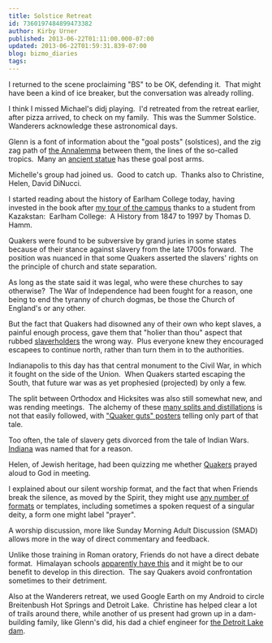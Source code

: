 ```yaml
---
title: Solstice Retreat
id: 7360197484899473382
author: Kirby Urner
published: 2013-06-22T01:11:00.000-07:00
updated: 2013-06-22T01:59:31.839-07:00
blog: bizmo_diaries
tags: 
---
```


I returned to the scene proclaiming "BS" to be OK, defending it.  That might have been a kind of ice breaker, but the conversation was already rolling.

I think I missed Michael's didj playing.  I'd retreated from the retreat earlier, after pizza arrived, to check on my family.  This was the Summer Solstice.  Wanderers acknowledge these astronomical days.

Glenn is a font of information about the "goal posts" (solstices), and the zig zag path of [the Annalemma](http://en.wikipedia.org/wiki/Analemma) between them, the lines of the so-called tropics.  Many an [ancient statue](https://en.wikipedia.org/wiki/Archaeoastronomy) has these goal post arms.

Michelle's group had joined us.  Good to catch up.  Thanks also to Christine, Helen, David DiNucci.

I started reading about the history of Earlham College today, having invested in the book after [my tour of the campus](http://controlroom.blogspot.com/2012/06/touring-earlham-college.html) thanks to a student from Kazakstan:  Earlham College:  A History from 1847 to 1997 by Thomas D. Hamm.

Quakers were found to be subversive by grand juries in some states because of their stance against slavery from the late 1700s forward.  The position was nuanced in that some Quakers asserted the slavers' rights on the principle of church and state separation.

As long as the state said it was legal, who were these churches to say otherwise?  The War of Independence had been fought for a reason, one being to end the tyranny of church dogmas, be those the Church of England's or any other.

But the fact that Quakers had disowned any of their own who kept slaves, a painful enough process, gave them that "holier than thou" aspect that rubbed [slaverholders](http://worldgame.blogspot.com/2013/04/django-unchained-movie-review.html) the wrong way.  Plus everyone knew they encouraged escapees to continue north, rather than turn them in to the authorities.

Indianapolis to this day has that central monument to the Civil War, in which it fought on the side of the Union.  When Quakers started escaping the South, that future war was as yet prophesied (projected) by only a few.

The split between Orthodox and Hicksites was also still somewhat new, and was rending meetings.  The alchemy of these [many splits and distillations](http://www.flickr.com/photos/kirbyurner/4120827538/in/set-72157622719474211/) is not that easily followed, with ["Quaker guts" posters](http://worldgame.blogspot.com/2009/09/logistics.html) telling only part of that tale.

Too often, the tale of slavery gets divorced from the tale of Indian Wars. [ Indiana](http://worldgame.blogspot.com/2009/09/indian-summer.html) was named that for a reason.

Helen, of Jewish heritage, had been quizzing me whether [Quakers](http://mybizmo.blogspot.com/2012/11/seven-psychopaths-movie-review.html) prayed aloud to God in meeting.

I explained about our silent worship format, and the fact that when Friends break the silence, as moved by the Spirit, they might use [any number of formats](http://mybizmo.blogspot.com/2009/08/quakers-101.html) or templates, including sometimes a spoken request of a singular deity, a form one might label "prayer".

A worship discussion, more like Sunday Morning Adult Discussion (SMAD) allows more in the way of direct commentary and feedback.

Unlike those training in Roman oratory, Friends do not have a direct debate format.  Himalayan schools [apparently have this](http://www.imdb.com/title/tt0201840/) and it might be to our benefit to develop in this direction.  The say Quakers avoid confrontation sometimes to their detriment.

Also at the Wanderers retreat, we used Google Earth on my Android to circle Breitenbush Hot Springs and Detroit Lake.  Christine has helped clear a lot of trails around there, while another of us present had grown up in a dam-building family, like Glenn's did, his dad a chief engineer for [the Detroit Lake dam](http://www.oregonencyclopedia.org/entry/view/detroit_dam/).